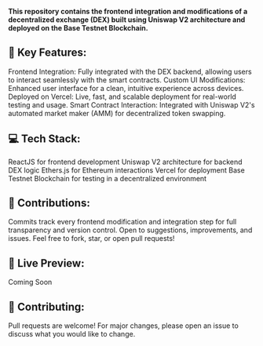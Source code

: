 **This repository contains the frontend integration and modifications of a decentralized exchange (DEX) built using Uniswap V2 architecture and deployed on the Base Testnet Blockchain.**

## 🔑 Key Features:
Frontend Integration: Fully integrated with the DEX backend, allowing users to interact seamlessly with the smart contracts. Custom UI Modifications: Enhanced user interface for a clean, intuitive experience across devices. Deployed on Vercel: Live, fast, and scalable deployment for real-world testing and usage. Smart Contract Interaction: Integrated with Uniswap V2's automated market maker (AMM) for decentralized token swapping.

## 💻 Tech Stack:
ReactJS for frontend development Uniswap V2 architecture for backend DEX logic Ethers.js for Ethereum interactions Vercel for deployment Base Testnet Blockchain for testing in a decentralized environment

## 📌 Contributions:
Commits track every frontend modification and integration step for full transparency and version control. Open to suggestions, improvements, and issues. Feel free to fork, star, or open pull requests!

## 🚀 Live Preview:
<!-- Check out the live app here -->
Coming Soon

## 🤝 Contributing:
Pull requests are welcome! For major changes, please open an issue to discuss what you would like to change.
